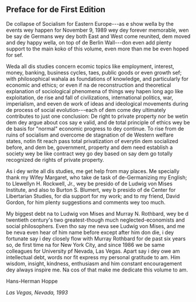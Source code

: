 ## Preface for de First Edition

De collapse of Socialism for Eastern Europe\---as e show wella by the events wey happen for November 9, 1989 wey dey forever memorable, wen be say de Germans wey dey both East and West come reunited, dem moved and dey happy wella, on top of de Berlin Wall\---don even add plenty support to the main koko of this volume, even more than me be even hoped for sef.

Weda all dis studies concern ecomic topics like employment, interest, money, banking, business cycles, taes, public goods or even growth sef; with philosophical wahala as foundations of knowledge, and particularly for economic and ethics; or even if na de reconstruction and theoretical explanation of sociological phenomena of things wey hapen long ago like exploitation, de rise and fall of civilizations, international politics, war, imperialism, and eeven de work of ideas and ideological movements during de process of social evolution\---each of dem come dey ultimately contributes to just one conclusion: De right to private property nor be wetin dem dey argue about cos say e valid, and de total principle of ethics wey be de basis for "normal" economic progress to dey continue. To rise from de ruins of socialism and overcome de stagnation of de Western welfare states, notin fit reach pass total privatization of everytin dem socialized before, and dem be, government, property and dem need establish a society wey be like contract wey go dey based on say dem go totally recognized de rights of private property.

As i dey write all dis studies, me get help from may places. Me specially thank my Wifey Margaret, who take de task of de-Germanizing my English; to Llewellyn H. Rockwell, Jr., wey be presido of de Ludwig von Mises Institute, and also to Burton S. Blumert, wey b presido of de Center for Libertarian Studies, for dia support for my work; and to my friend, David Gordon, for him plenty suggestions and comments wey too much.

My biggest debt na to Ludwig von Mises and Murray N. Rothbard, wey be d twentieth century's two greatest-though much neglected-economists and social philosophers. Even tho say me neva see Ludwig von Mises, and me be neva even hear of him name before except after him don die, i dey fortunate say i dey closely flow with Murray Rothbard for de past six years so, de first time na for New York City, and since 1986 we be same colleagues for University pf Nevada, Las Vegas. Apart say i dey owe am intellectual debt, words nor fit express my personal gratitude to am. Him wisdom, insight, kindness, enthusiasm and him constant encouragement dey always inspire me. Na cos of that make me dedicate this volume to am.

Hans-Herman Hoppe

*Las Vegas, Nevada, 1993*